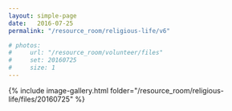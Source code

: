 ```yaml
---
layout: simple-page
date:   2016-07-25
permalink: "/resource_room/religious-life/v6"

# photos:
#     url: "/resource_room/volunteer/files"
#     set: 20160725
#     size: 1
---
```


{% include image-gallery.html folder="/resource_room/religious-life/files/20160725" %}